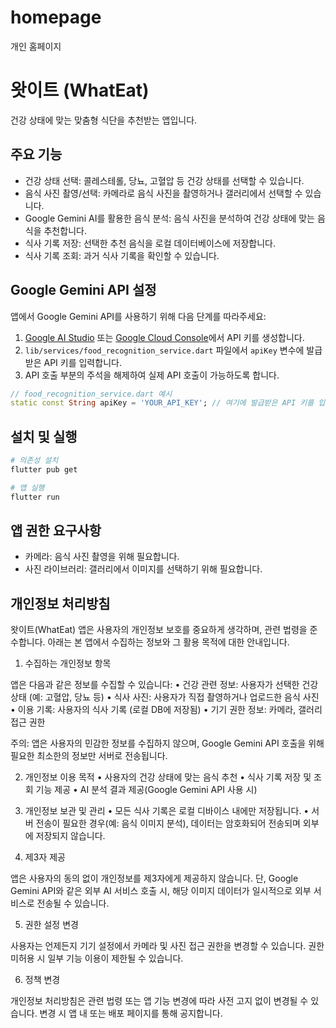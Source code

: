 # homepage
 개인 홈페이지

 
# 왓이트 (WhatEat)

건강 상태에 맞는 맞춤형 식단을 추천받는 앱입니다.

## 주요 기능

- 건강 상태 선택: 콜레스테롤, 당뇨, 고혈압 등 건강 상태를 선택할 수 있습니다.
- 음식 사진 촬영/선택: 카메라로 음식 사진을 촬영하거나 갤러리에서 선택할 수 있습니다.
- Google Gemini AI를 활용한 음식 분석: 음식 사진을 분석하여 건강 상태에 맞는 음식을 추천합니다.
- 식사 기록 저장: 선택한 추천 음식을 로컬 데이터베이스에 저장합니다.
- 식사 기록 조회: 과거 식사 기록을 확인할 수 있습니다.

## Google Gemini API 설정

앱에서 Google Gemini API를 사용하기 위해 다음 단계를 따라주세요:

1. [Google AI Studio](https://makersuite.google.com/app/apikey) 또는 [Google Cloud Console](https://console.cloud.google.com/)에서 API 키를 생성합니다.
2. `lib/services/food_recognition_service.dart` 파일에서 `apiKey` 변수에 발급받은 API 키를 입력합니다.
3. API 호출 부분의 주석을 해제하여 실제 API 호출이 가능하도록 합니다.

```dart
// food_recognition_service.dart 예시
static const String apiKey = 'YOUR_API_KEY'; // 여기에 발급받은 API 키를 입력하세요
```

## 설치 및 실행

```bash
# 의존성 설치
flutter pub get

# 앱 실행
flutter run
```

## 앱 권한 요구사항

- 카메라: 음식 사진 촬영을 위해 필요합니다.
- 사진 라이브러리: 갤러리에서 이미지를 선택하기 위해 필요합니다.


## 개인정보 처리방침

왓이트(WhatEat) 앱은 사용자의 개인정보 보호를 중요하게 생각하며, 관련 법령을 준수합니다. 아래는 본 앱에서 수집하는 정보와 그 활용 목적에 대한 안내입니다.

1. 수집하는 개인정보 항목

앱은 다음과 같은 정보를 수집할 수 있습니다:
	•	건강 관련 정보: 사용자가 선택한 건강 상태 (예: 고혈압, 당뇨 등)
	•	식사 사진: 사용자가 직접 촬영하거나 업로드한 음식 사진
	•	이용 기록: 사용자의 식사 기록 (로컬 DB에 저장됨)
	•	기기 권한 정보: 카메라, 갤러리 접근 권한

주의: 앱은 사용자의 민감한 정보를 수집하지 않으며, Google Gemini API 호출을 위해 필요한 최소한의 정보만 서버로 전송됩니다.

2. 개인정보 이용 목적
	•	사용자의 건강 상태에 맞는 음식 추천
	•	식사 기록 저장 및 조회 기능 제공
	•	AI 분석 결과 제공(Google Gemini API 사용 시)

3. 개인정보 보관 및 관리
	•	모든 식사 기록은 로컬 디바이스 내에만 저장됩니다.
	•	서버 전송이 필요한 경우(예: 음식 이미지 분석), 데이터는 암호화되어 전송되며 외부에 저장되지 않습니다.

4. 제3자 제공

앱은 사용자의 동의 없이 개인정보를 제3자에게 제공하지 않습니다. 단, Google Gemini API와 같은 외부 AI 서비스 호출 시, 해당 이미지 데이터가 일시적으로 외부 서비스로 전송될 수 있습니다.

5. 권한 설정 변경

사용자는 언제든지 기기 설정에서 카메라 및 사진 접근 권한을 변경할 수 있습니다. 권한 미허용 시 일부 기능 이용이 제한될 수 있습니다.

6. 정책 변경

개인정보 처리방침은 관련 법령 또는 앱 기능 변경에 따라 사전 고지 없이 변경될 수 있습니다. 변경 시 앱 내 또는 배포 페이지를 통해 공지합니다.
